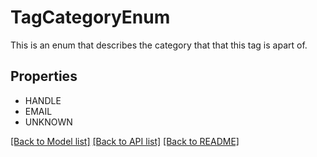 # TagCategoryEnum

This is an enum that describes the category that that this tag is apart of.

## Properties
- HANDLE
- EMAIL
- UNKNOWN

[[Back to Model list]](../README.md#documentation-for-models) [[Back to API list]](../README.md#documentation-for-api-endpoints) [[Back to README]](../README.md)


